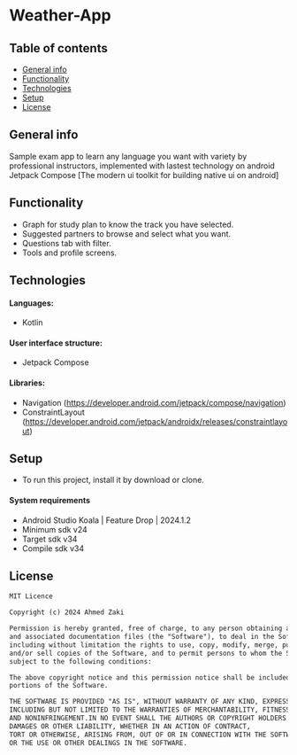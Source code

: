 # Weather-App

## Table of contents
* [General info](#general-info)
* [Functionality](#functionality)
* [Technologies](#technologies)
* [Setup](#setup)
* [License](#license)

## General info

Sample exam app to learn any language you want with variety by professional instructors, implemented with lastest technology on android
Jetpack Compose [The modern ui toolkit for building native ui on android]


## Functionality
- Graph for study plan to know the track you have selected.
- Suggested partners to browse and select what you want.
- Questions tab with filter.
- Tools and profile screens.


## Technologies

#### Languages:
- Kotlin 

#### User interface structure:
- Jetpack Compose

#### Libraries:
- Navigation          (https://developer.android.com/jetpack/compose/navigation)
- ConstraintLayout    (https://developer.android.com/jetpack/androidx/releases/constraintlayout)


## Setup

- To run this project, install it by download or clone.


#### System requirements
- Android Studio Koala | Feature Drop | 2024.1.2
- Minimum sdk v24
- Target sdk v34
- Compile sdk v34

## License

```html
MIT Licence 

Copyright (c) 2024 Ahmed Zaki

Permission is hereby granted, free of charge, to any person obtaining a copy of this software
and associated documentation files (the "Software"), to deal in the Software without restriction,
including without limitation the rights to use, copy, modify, merge, publish, distribute, sublicense,
and/or sell copies of the Software, and to permit persons to whom the Software is furnished to do so, 
subject to the following conditions:

The above copyright notice and this permission notice shall be included in all copies or substantial 
portions of the Software.

THE SOFTWARE IS PROVIDED "AS IS", WITHOUT WARRANTY OF ANY KIND, EXPRESS OR IMPLIED, 
INCLUDING BUT NOT LIMITED TO THE WARRANTIES OF MERCHANTABILITY, FITNESS FOR A PARTICULAR PURPOSE
AND NONINFRINGEMENT.IN NO EVENT SHALL THE AUTHORS OR COPYRIGHT HOLDERS BE LIABLE FOR ANY CLAIM,
DAMAGES OR OTHER LIABILITY, WHETHER IN AN ACTION OF CONTRACT,
TORT OR OTHERWISE, ARISING FROM, OUT OF OR IN CONNECTION WITH THE SOFTWARE
OR THE USE OR OTHER DEALINGS IN THE SOFTWARE.
```
